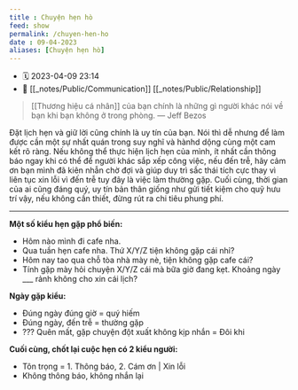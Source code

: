 ```yaml
---
title : Chuyện hẹn hò
feed: show
permalink: /chuyen-hen-ho
date : 09-04-2023
aliases: [Chuyện hẹn hò]
---
```


- 🗓 2023-04-09 23:14
- 🔗 [[_notes/Public/Communication]] [[_notes/Public/Relationship]]

> [[Thương hiệu cá nhân]] của bạn chính là những gì người khác nói về bạn khi bạn không ở trong phòng. — Jeff Bezos

Đặt lịch hẹn và giữ lời cũng chính là uy tín của bạn. Nói thì dễ nhưng để làm được cần một sự nhất quán trong suy nghĩ và hànhd dộng cùng một cam kết rõ ràng. Nếu không thể thực hiện lịch hẹn của mình, ít nhất cần thông báo ngay khi có thể để người khác sắp xếp công việc, nếu đến trễ, hãy cảm ơn bạn mình đã kiên nhẫn chờ đợi và giúp duy trì sắc thái tích cực thay vì liên tục xin lỗi vì đến trễ tuy đây là việc làm thường gặp. Cuối cùng, thời gian của ai cũng đáng quý, uy tín bản thân giống như gửi tiết kiệm cho quỹ hưu trí vậy, nếu không cần thiết, đừng rút ra chi tiêu phung phí.

---

**Một số kiểu hẹn gặp phổ biến:**
- Hôm nào mình đi cafe nha.
- Qua tuần hẹn cafe nha. Thứ X/Y/Z tiện không gặp cái nhỉ?
- Hôm nay tao qua chỗ tòa nhà mày nè, tiện không gặp cafe cái?
- Tính gặp mày hỏi chuyện X/Y/Z cái mà bữa giờ đang kẹt. Khoảng ngày ___ rảnh không cho xin cái lịch?

**Ngày gặp kiểu:**
- Đúng ngày đúng giờ = quý hiếm
- Đúng ngày, đến trễ = thường gặp
- ??? Quên mất, gặp chuyện đột xuất không kịp nhắn = Đôi khi

**Cuối cùng, chốt lại cuộc hẹn có 2 kiểu người:**
- Tôn trọng  = 1. Thông báo, 2. Cám ơn | Xin lỗi 
- Không thông báo, không nhắn lại